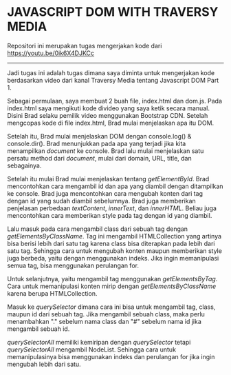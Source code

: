 # JAVASCRIPT DOM WITH TRAVERSY MEDIA

Repositori ini merupakan tugas mengerjakan kode dari https://youtu.be/0ik6X4DJKCc

---

Jadi tugas ini adalah tugas dimana saya diminta untuk mengerjakan kode berdasarkan video dari kanal Traversy Media tentang Javascript DOM Part 1.

Sebagai permulaan, saya membuat 2 buah file, index.html dan dom.js. Pada index.html saya mengikuti kode divideo yang saya ketik secara manual. Disini Brad selaku pemilik video menggunakan Bootstrap CDN. Setelah mengcopas kode di file index.html, Brad mulai menjelaskan apa itu DOM.

Setelah itu, Brad mulai menjelaskan DOM dengan console.log() & console.dir(). Brad menunjukkan pada apa yang terjadi jika kita menampilkan _document_ ke console. Brad lalu mulai menjelaskan satu persatu method dari _document_, mulai dari domain, URL, title, dan sebagainya.

Setelah itu mulai Brad mulai menjelaskan tentang _getElementById_. Brad mencontohkan cara mengambil id dan apa yang diambil dengan ditampilkan ke console. Brad juga mencontohkan cara mengubah konten dari tag dengan id yang sudah diambil sebelumnya. Brad juga memberikan penjelasan perbedaan _textContent_, _innerText_, dan _innerHTML_. Beliau juga mencontohkan cara memberikan style pada tag dengan id yang diambil.

Lalu masuk pada cara mengambil class dari sebuah tag dengan _getElementsByClassName_. Tag ini mengambil HTMLCollection yang artinya bisa berisi lebih dari satu tag karena class bisa diterapkan pada lebih dari satu tag. Sehingga cara untuk mengubah konten maupun memberikan style juga berbeda, yaitu dengan menggunakan indeks. Jika ingin memanipulasi semua tag, bisa menggunakan perulangan for.

Untuk selanjutnya, yaitu mengambil tag menggunakan _getElementsByTag_. Cara untuk memanipulasi konten mirip dengan _getElementsByClassName_ karena berupa HTMLCollection.

Masuk ke _querySelector_ dimana cara ini bisa untuk mengambil tag, class, maupun id dari sebuah tag. Jika mengambil sebuah class, maka perlu menambahkan "." sebelum nama class dan "#" sebelum nama id jika mengambil sebuah id.

_querySelectorAll_ memiliki kemiripan dengan _querySelector_ tetapi _querySelectorAll_ mengambil NodeList. Sehingga cara untuk memanipulasinya bisa menggunakan indeks dan perulangan for jika ingin mengubah lebih dari satu.
